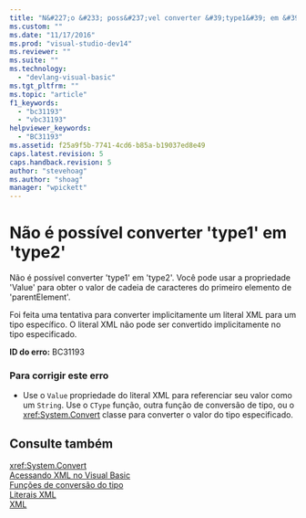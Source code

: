 ```yaml
---
title: "N&#227;o &#233; poss&#237;vel converter &#39;type1&#39; em &#39;type2&#39; | Microsoft Docs"
ms.custom: ""
ms.date: "11/17/2016"
ms.prod: "visual-studio-dev14"
ms.reviewer: ""
ms.suite: ""
ms.technology: 
  - "devlang-visual-basic"
ms.tgt_pltfrm: ""
ms.topic: "article"
f1_keywords: 
  - "bc31193"
  - "vbc31193"
helpviewer_keywords: 
  - "BC31193"
ms.assetid: f25a9f5b-7741-4cd6-b85a-b19037ed8e49
caps.latest.revision: 5
caps.handback.revision: 5
author: "stevehoag"
ms.author: "shoag"
manager: "wpickett"
---
```

# N&#227;o &#233; poss&#237;vel converter &#39;type1&#39; em &#39;type2&#39;
Não é possível converter 'type1' em 'type2'. Você pode usar a propriedade 'Value' para obter o valor de cadeia de caracteres do primeiro elemento de 'parentElement'.  
  
 Foi feita uma tentativa para converter implicitamente um literal XML para um tipo específico. O literal XML não pode ser convertido implicitamente no tipo especificado.  
  
 **ID do erro:** BC31193  
  
### Para corrigir este erro  
  
-   Use o `Value` propriedade do literal XML para referenciar seu valor como um `String`. Use o `CType` função, outra função de conversão de tipo, ou o <xref:System.Convert> classe para converter o valor do tipo especificado.  
  
## Consulte também  
 <xref:System.Convert>   
 [Acessando XML no Visual Basic](../Topic/Accessing%20XML%20in%20Visual%20Basic.md)   
 [Funções de conversão do tipo](../Topic/Type%20Conversion%20Functions%20\(Visual%20Basic\).md)   
 [Literais XML](../Topic/XML%20Literals%20\(Visual%20Basic\).md)   
 [XML](../Topic/XML%20in%20Visual%20Basic.md)